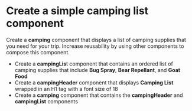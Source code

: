 # Create a simple camping list component
Create a **camping** component that displays a list of camping supplies that you need for your trip. Increase reusability by using other components to compose this component.
- Create a **campingLis**t component that contains an ordered list of camping supplies that include **Bug Spray**, **Bear Repellant**, and **Goat Food**
- Create a **campingHeader** component that displays **Camping List** wrapped in an H1 tag with a font size of 18
- Create a **camping** component that contains the **campingHeader** and **campingList** components

